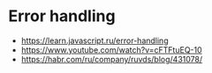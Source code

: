 # Error handling

* https://learn.javascript.ru/error-handling
* https://www.youtube.com/watch?v=cFTFtuEQ-10
* https://habr.com/ru/company/ruvds/blog/431078/

